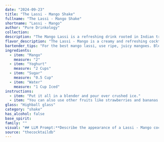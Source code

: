 ```yaml
---
date: "2024-09-23"
title: "The Lassi - Mango Shake"
fullname: "The Lassi - Mango Shake"
shortname: "Lassi - Mango"
author: "Pure Drinkology"
collection:
description: "The Mango Lassi is a refreshing drink rooted in Indian tradition. It belongs to the lassi family, a yogurt-based beverage often flavored with fruits and spices. Originating in the Punjab region, it's a staple across India and enjoyed for its creamy texture and sweet, tangy taste. "
flavor_description: "The Lassi - Mango is a creamy and refreshing cocktail with a bright, tropical flavor. The sweetness of the mango is balanced by the tangy yogurt, creating a harmonious blend. The addition of water provides a light, refreshing texture, while the sugar adds a touch of sweetness. Overall, this drink is a delightful combination of sweet, tangy, and creamy notes, perfect for a hot summer day. "
bartender_tips: "For the best mango lassi, use ripe, juicy mangoes. Blend them with chilled yogurt for a smooth, creamy texture. Don't over-sweeten – start with a small amount of sugar and adjust to taste.  Use good quality yogurt for the best flavor. A splash of water can help thin the consistency if needed. Garnish with a mango slice and a pinch of cardamom for an extra touch. "
ingredients:
  - item: "Mango"
    measure: "2"
  - item: "Yoghurt"
    measure: "2 Cups"
  - item: "Sugar"
    measure: "0.5 Cup"
  - item: "Water"
    measure: "1 Cup Iced"
instructions:
  - item: "Put it all in a blender and pour over crushed ice."
  - item: "You can also use other fruits like strawberries and bananas."
glass: "Highball glass"
category: "shake"
has_alcohol: false
base_spirit:
family: ""
visual: "## LLM Prompt:**Describe the appearance of a Lassi - Mango cocktail. Consider the following:*** **Color:** What shade of yellow or orange does the mango lend to the lassi? Is it a vibrant, bright color or a more muted, pastel hue?* **Texture:** Is the lassi smooth and creamy, or does it have a thicker, almost milkshake-like consistency? Are there any visible bits of mango pulp?* **Presentation:** How is the lassi typically served? In a tall glass, a short glass, or perhaps a traditional clay cup? Is there any garnish, like a sprig of mint or a slice of mango? **Please provide a detailed and evocative description, capturing the essence of this refreshing and flavorful drink.** "
source: "thecocktaildb"
---
```


